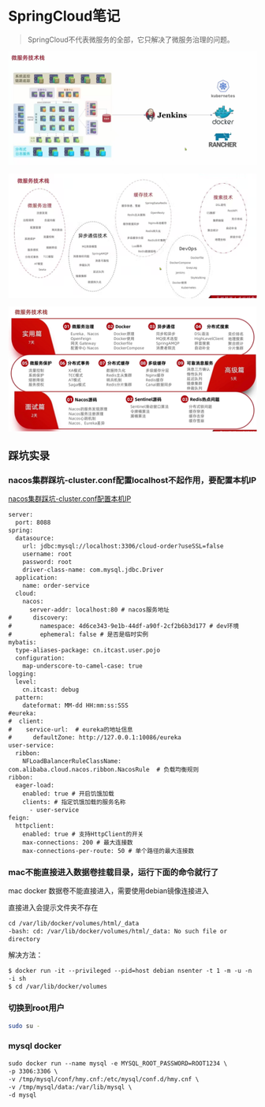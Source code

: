 # SpringCloud笔记

> SpringCloud不代表微服务的全部，它只解决了微服务治理的问题。

![微服务技术栈](./images/image-20230403154520871.png)

![技术分布](./images/image-20230403154646527.png)

![课程安排](./images/image-20230403155028678.png)

## 踩坑实录

### nacos集群踩坑-cluster.conf配置localhost不起作用，要配置本机IP

[nacos集群踩坑-cluster.conf配置本机IP](https://blog.csdn.net/xujunming668/article/details/122518073)

```
server:
  port: 8088
spring:
  datasource:
    url: jdbc:mysql://localhost:3306/cloud-order?useSSL=false
    username: root
    password: root
    driver-class-name: com.mysql.jdbc.Driver
  application:
    name: order-service
  cloud:
    nacos:
      server-addr: localhost:80 # nacos服务地址
#      discovery:
#        namespace: 4d6ce343-9e1b-44df-a90f-2cf2b6b3d177 # dev环境
#        ephemeral: false # 是否是临时实例
mybatis:
  type-aliases-package: cn.itcast.user.pojo
  configuration:
    map-underscore-to-camel-case: true
logging:
  level:
    cn.itcast: debug
  pattern:
    dateformat: MM-dd HH:mm:ss:SSS
#eureka:
#  client:
#    service-url:  # eureka的地址信息
#      defaultZone: http://127.0.0.1:10086/eureka
user-service:
  ribbon:
    NFLoadBalancerRuleClassName: com.alibaba.cloud.nacos.ribbon.NacosRule  # 负载均衡规则
ribbon:
  eager-load:
    enabled: true # 开启饥饿加载
    clients: # 指定饥饿加载的服务名称
      - user-service
feign:
  httpclient:
    enabled: true # 支持HttpClient的开关
    max-connections: 200 # 最大连接数
    max-connections-per-route: 50 # 单个路径的最大连接数
```

### mac不能直接进入数据卷挂载目录，运行下面的命令就行了

mac docker 数据卷不能直接进入，需要使用debian镜像连接进入

直接进入会提示文件夹不存在

```
cd /var/lib/docker/volumes/html/_data
-bash: cd: /var/lib/docker/volumes/html/_data: No such file or directory
```

解决方法：

```
$ docker run -it --privileged --pid=host debian nsenter -t 1 -m -u -n -i sh
$ cd /var/lib/docker/volumes
```

### 切换到root用户

```bash
sudo su -
```

### mysql docker

```
sudo docker run --name mysql -e MYSQL_ROOT_PASSWORD=ROOT1234 \
-p 3306:3306 \
-v /tmp/mysql/conf/hmy.cnf:/etc/mysql/conf.d/hmy.cnf \
-v /tmp/mysql/data:/var/lib/mysql \
-d mysql
```

### 